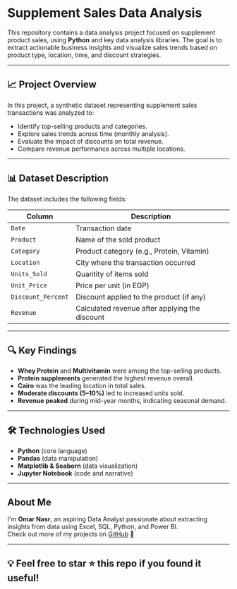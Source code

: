 # Supplement Sales Data Analysis

This repository contains a data analysis project focused on supplement product sales, using **Python** and key data analysis libraries. The goal is to extract actionable business insights and visualize sales trends based on product type, location, time, and discount strategies.

---

## 📈 Project Overview

In this project, a synthetic dataset representing supplement sales transactions was analyzed to:

- Identify top-selling products and categories.
- Explore sales trends across time (monthly analysis).
- Evaluate the impact of discounts on total revenue.
- Compare revenue performance across multiple locations.

---

## 📊 Dataset Description

The dataset includes the following fields:

| Column              | Description                                    |
|---------------------|------------------------------------------------|
| `Date`              | Transaction date                               |
| `Product`           | Name of the sold product                       |
| `Category`          | Product category (e.g., Protein, Vitamin)      |
| `Location`          | City where the transaction occurred            |
| `Units_Sold`        | Quantity of items sold                         |
| `Unit_Price`        | Price per unit (in EGP)                        |
| `Discount_Percent`  | Discount applied to the product (if any)       |
| `Revenue`           | Calculated revenue after applying the discount |

---

## 🔍 Key Findings

- **Whey Protein** and **Multivitamin** were among the top-selling products.
- **Protein supplements** generated the highest revenue overall.
- **Cairo** was the leading location in total sales.
- **Moderate discounts (5–10%)** led to increased units sold.
- **Revenue peaked** during mid-year months, indicating seasonal demand.

---

## 🛠️ Technologies Used

- **Python** (core language)
- **Pandas** (data manipulation)
- **Matplotlib & Seaborn** (data visualization)
- **Jupyter Notebook** (code and narrative)


---

## About Me

I'm **Omar Nasr**, an aspiring Data Analyst passionate about extracting insights from data using Excel, SQL, Python, and Power BI.  
Check out more of my projects on [GitHub](https://github.com/omar-nasr22) 🔗

---
## 💡 Feel free to star ⭐ this repo if you found it useful!
